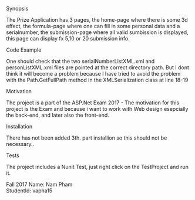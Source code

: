Synopsis

The Prize Application has 3 pages, the home-page where there is some 3d effect, the formula-page where one can fill in some personal data and a serialnumber, the submission-page where all valid sumbission is displayed, this page can display fx 5,10 or 20 submission info.

Code Example

One should check that the two serialNumberListXML.xml and personListXML.xml files are pointed at the correct directory path. But I dont think it will become a problem because I have tried to avoid the problem with the Path.GetFullPath method in the XMLSerialization class at line 18-19

Motivation

The project is a part of the ASP.Net Exam 2017 - The motivation for this project is the Exam and because i want to work with Web design esepcially the back-end, and later also the front-end.

Installation

There has not been added 3th. part installion so this should not be necessary..


Tests

The project includes a Nunit Test, just right click on the TestProject and run it.

Fall 2017 
Name: Nam Pham  
StudentId: vapha15
